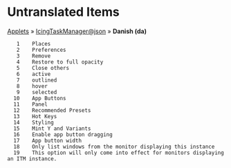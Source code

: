 # Untranslated Items
[Applets](../../../README.md) &#187; [IcingTaskManager@json](../README.md) &#187; **Danish (da)**

       1	Places
       2	Preferences
       3	Remove
       4	Restore to full opacity
       5	Close others
       6	active
       7	outlined
       8	hover
       9	selected
      10	App Buttons
      11	Panel
      12	Recommended Presets
      13	Hot Keys
      14	Styling
      15	Mint Y and Variants
      16	Enable app button dragging
      17	App button width
      18	Only list windows from the monitor displaying this instance
      19	This option will only come into effect for monitors displaying an ITM instance.
